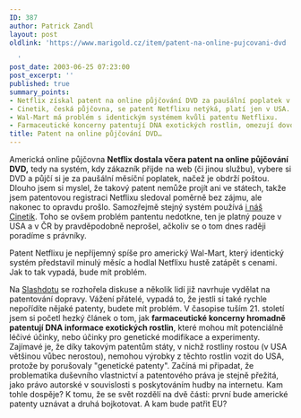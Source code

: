 ```yaml
---
ID: 387
author: Patrick Zandl
layout: post
oldlink: 'https://www.marigold.cz/item/patent-na-online-pujcovani-dvd

  '
post_date: 2003-06-25 07:23:00
post_excerpt: ''
published: true
summary_points:
- Netflix získal patent na online půjčování DVD za paušální poplatek v USA.
- Cinetik, česká půjčovna, se patent Netflixu netýká, platí jen v USA.
- Wal-Mart má problém s identickým systémem kvůli patentu Netflixu.
- Farmaceutické koncerny patentují DNA exotických rostlin, omezují dovoz.
title: Patent na online půjčování DVD…
---
```


<p>
Americká online půjčovna <STRONG>Netflix dostala včera patent na online půjčování DVD,</STRONG> tedy na systém, kdy zákazník přijde na web (či jinou službu), vybere si DVD a půjčí si je za paušální měsíční poplatek, načež je obdrží poštou. Dlouho jsem si myslel, že takový patent nemůže projít ani ve státech, takže jsem patentovou registraci Netflixu sledoval poměrně bez zájmu, ale nakonec to opravdu prošlo. Samozřejmě stejný systém používá <A href="http://www.cinetik.cz/">i náš Cinetik</A>. Toho se ovšem problém pantentu nedotkne, ten je platný pouze v USA a v ČR by pravděpodobně neprošel, ačkoliv se o tom dnes raději poradíme s právníky. </p>

<p>
Patent Netflixu je nepříjemný spíše pro americký Wal-Mart, který identický systém představil minulý měsíc a hodlal Netflixu hustě zatápět s cenami. Jak to tak vypadá, bude mít problém. </p>

<p>
Na <A href="http://slashdot.org/article.pl?sid=03/06/24/1458223&amp;mode=nested&amp;tid=155&amp;tid=99" target=_blank>Slashdotu</A> se rozhořela diskuse a několik lidí již navrhuje vydělat na patentování dopravy. Vážení přátelé, vypadá to, že jestli si také rychle nepořídíte nějaké patenty, budete mít problém. V časopise tuším 21. století jsem si početl hezký článek o tom, jak <STRONG>farmaceutické koncerny hromadně patentují DNA informace exotických rostlin</STRONG>, které mohou mít potenciálně léčivé účinky, nebo účinky pro genetické modifikace a experimenty. Zajímavé je, že díky takovým patentům státy, v nichž rostliny rostou (v USA většinou vůbec nerostou), nemohou výrobky z těchto rostlin vozit do USA, protože by porušovaly "genetické patenty". Začíná mi připadat, že problematika duševního vlastnictví a patentového práva je stejně přežitá, jako právo autorské v souvislosti s poskytováním hudby na internetu. Kam tohle dospěje? K tomu, že se svět rozdělí na dvě části: první bude americké patenty uznávat a druhá bojkotovat. A kam bude patřit EU? </p>